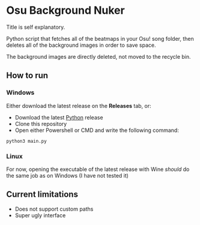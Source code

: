 # Osu Background Nuker

Title is self explanatory.

Python script that fetches all of the beatmaps in your Osu! song folder, then deletes all of the background images in order to save space.

The background images are directly deleted, not moved to the recycle bin.

## How to run

### Windows

Either download the latest release on the **Releases** tab, or:

- Download the latest [Python](https://www.python.org/downloads/) release
- Clone this repository
- Open either Powershell or CMD and write the following command:
```
python3 main.py
```

### Linux

For now, opening the executable of the latest release with Wine *should* do the same job as on Windows (I have not tested it)

## Current limitations

- Does not support custom paths
- Super ugly interface

